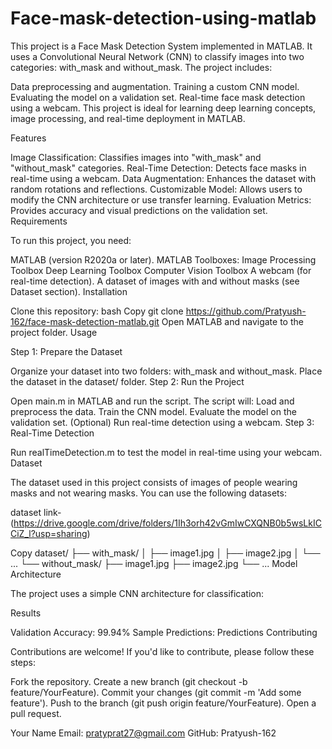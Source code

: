 # Face-mask-detection-using-matlab

This project is a Face Mask Detection System implemented in MATLAB. It uses a Convolutional Neural Network (CNN) to classify images into two categories: with_mask and without_mask. The project includes:

Data preprocessing and augmentation.
Training a custom CNN model.
Evaluating the model on a validation set.
Real-time face mask detection using a webcam.
This project is ideal for learning deep learning concepts, image processing, and real-time deployment in MATLAB.

Features

Image Classification: Classifies images into "with_mask" and "without_mask" categories.
Real-Time Detection: Detects face masks in real-time using a webcam.
Data Augmentation: Enhances the dataset with random rotations and reflections.
Customizable Model: Allows users to modify the CNN architecture or use transfer learning.
Evaluation Metrics: Provides accuracy and visual predictions on the validation set.
Requirements

To run this project, you need:

MATLAB (version R2020a or later).
MATLAB Toolboxes:
Image Processing Toolbox
Deep Learning Toolbox
Computer Vision Toolbox
A webcam (for real-time detection).
A dataset of images with and without masks (see Dataset section).
Installation

Clone this repository:
bash
Copy
git clone https://github.com/Pratyush-162/face-mask-detection-matlab.git
Open MATLAB and navigate to the project folder.
Usage

Step 1: Prepare the Dataset

Organize your dataset into two folders: with_mask and without_mask.
Place the dataset in the dataset/ folder.
Step 2: Run the Project

Open main.m in MATLAB and run the script.
The script will:
Load and preprocess the data.
Train the CNN model.
Evaluate the model on the validation set.
(Optional) Run real-time detection using a webcam.
Step 3: Real-Time Detection

Run realTimeDetection.m to test the model in real-time using your webcam.
Dataset

The dataset used in this project consists of images of people wearing masks and not wearing masks. You can use the following datasets:

dataset link- (https://drive.google.com/drive/folders/1Ih3orh42vGmIwCXQNB0b5wsLkICCiZ_l?usp=sharing)

Copy
dataset/
├── with_mask/
│   ├── image1.jpg
│   ├── image2.jpg
│   └── ...
└── without_mask/
    ├── image1.jpg
    ├── image2.jpg
    └── ...
Model Architecture

The project uses a simple CNN architecture for classification:


Results

Validation Accuracy: 99.94%
Sample Predictions:
Predictions
Contributing

Contributions are welcome! If you'd like to contribute, please follow these steps:

Fork the repository.
Create a new branch (git checkout -b feature/YourFeature).
Commit your changes (git commit -m 'Add some feature').
Push to the branch (git push origin feature/YourFeature).
Open a pull request.


Your Name
Email: pratyprat27@gmail.com
GitHub: Pratyush-162


